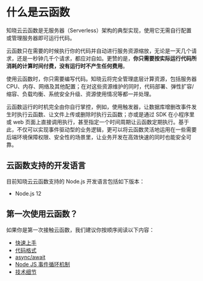 # 什么是云函数
知晓云云函数是无服务器（Serverless）架构的典型实现，使用它无需自行配置或管理服务器即可运行代码。

云函数只在需要的时候执行你的代码并自动进行服务资源缩放，无论是一天几个请求，还是一秒钟几千个请求，都应对自如。更赞的是，**你只需要按实际运行代码所消耗的计算时间付费，没有运行时不产生任何费用**。

使用云函数时，你只需要编写代码。知晓云将完全管理底层计算资源，包括服务器 CPU、内存、网络及其他配置；在对这些资源维护的同时，代码部署、弹性扩容/缩容、负载均衡、系统安全升级、资源使用情况等都一并处理。

云函数运行的时机完全由你自行掌控，例如，使用触发器，让数据库增删改事件发生时执行云函数、让文件上传或删除时执行云函数；亦或是通过 SDK 在小程序里或 web 页面上直接调用执行，甚至指定一个时间周期让云函数定期执行。基于此，不仅可以实现事件驱动型的业务逻辑，更可以将云函数灵活地运用在一些需要后端环境保障权限、安全性的场景里，让业务开发在高效快速的同时也能安全可靠。

## 云函数支持的开发语言
目前知晓云云函数支持的 Node.js 开发语言包括如下版本：

- Node.js 12

## 第一次使用云函数？
如果你是第一次接触云函数，我们建议你按顺序阅读以下内容：

* [快速上手](/cloud-function/node-sdk/start/quick-start.md)
* [代码格式](/cloud-function/node-sdk/start/code-format.md)
* [async/await](/cloud-function/node-sdk/start/async-await.md)
* [Node JS 事件循环机制](/cloud-function/node-sdk/start/nodejs-event-loop.md)
* [技术细节](/cloud-function/node-sdk/start/technical-notes.md)


